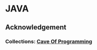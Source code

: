 # JAVA
## Acknowledgement
### Collections: [Cave Of Programming](https://www.youtube.com/playlist?list=PLB841C370FAFB8EC7)
